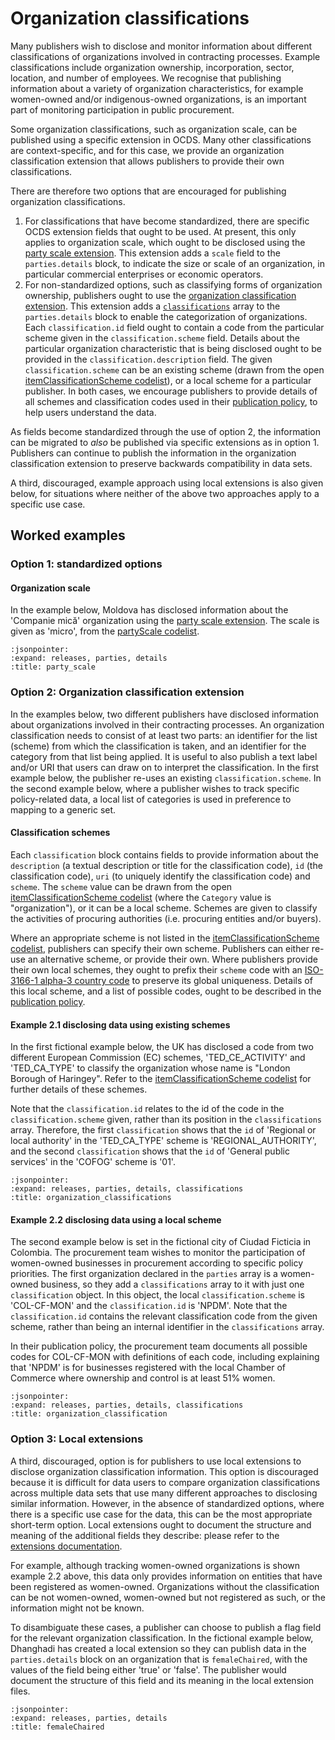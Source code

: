 # Organization classifications

Many publishers wish to disclose and monitor information about different classifications of organizations involved in contracting processes. Example classifications include organization ownership, incorporation, sector, location, and number of employees. We recognise that publishing information about a variety of organization characteristics, for example women-owned and/or indigenous-owned organizations, is an important part of monitoring participation in public procurement.

Some organization classifications, such as organization scale, can be published using a specific extension in OCDS. Many other classifications are context-specific, and for this case, we provide an organization classification extension that allows publishers to provide their own classifications.

There are therefore two options that are encouraged for publishing organization classifications.

1. For classifications that have become standardized, there are specific OCDS extension fields that ought to be used. At present, this only applies to organization scale, which ought to be disclosed using the [party scale extension](https://extensions.open-contracting.org/en/extensions/partyScale/master/). This extension adds a `scale` field to the `parties.details` block, to indicate the size or scale of an organization, in particular commercial enterprises or economic operators.
1. For non-standardized options, such as classifying forms of organization ownership, publishers ought to use the [organization classification extension](https://extensions.open-contracting.org/en/extensions/organizationClassification/1.1/). This extension adds a [`classifications`](../../schema/reference.md#classification) array to the `parties.details` block to enable the categorization of organizations. Each `classification.id` field ought to contain a code from the particular scheme given in the `classification.scheme` field. Details about the particular organization characteristic that is being disclosed ought to be provided in the `classification.description` field. The given `classification.scheme` can be an existing scheme (drawn from the open [itemClassificationScheme codelist](../../schema/codelists.md#item-classification-scheme)), or a local scheme for a particular publisher. In both cases, we encourage publishers to provide details of all schemes and classification codes used in their [publication policy](../publish.md#finalize-your-publication-policy), to help users understand the data.

As fields become standardized through the use of option 2, the information can be migrated to _also_ be published via specific extensions as in option 1. Publishers can continue to publish the information in the organization classification extension to preserve backwards compatibility in data sets.

A third, discouraged, example approach using local extensions is also given below, for situations where neither of the above two approaches apply to a specific use case.

## Worked examples

### Option 1: standardized options

#### Organization scale

In the example below, Moldova has disclosed information about the 'Companie mică' organization using the [party scale extension](https://extensions.open-contracting.org/en/extensions/partyScale/master/). The scale is given as 'micro', from the [partyScale codelist](https://extensions.open-contracting.org/en/extensions/partyScale/master/codelists/).

```{jsoninclude} ../../examples/organization-classification/moldova_organization_scale.json
:jsonpointer:
:expand: releases, parties, details
:title: party_scale
```

### Option 2: Organization classification extension

In the examples below, two different publishers have disclosed information about organizations involved in their contracting processes. An organization classification needs to consist of at least two parts: an identifier for the list (scheme) from which the classification is taken, and an identifier for the category from that list being applied. It is useful to also publish a text label and/or URI that users can draw on to interpret the classification. In the first example below, the publisher re-uses an existing `classification.scheme`. In the second example below, where a publisher wishes to track specific policy-related data, a local list of categories is used in preference to mapping to a generic set.

#### Classification schemes

Each `classification` block contains fields to provide information about the `description` (a textual description or title for the classification code), `id` (the classification code), `uri` (to uniquely identify the classification code) and `scheme`. The `scheme` value can be drawn from the open [itemClassificationScheme codelist](../../schema/codelists.md#item-classification-scheme) (where the `Category` value is "organization"), or it can be a local scheme. Schemes are given to classify the activities of procuring authorities (i.e. procuring entities and/or buyers).

Where an appropriate scheme is not listed in the [itemClassificationScheme codelist](../../schema/codelists.md#item-classification-scheme), publishers can specify their own scheme. Publishers can either re-use an alternative scheme, or provide their own. Where publishers provide their own local schemes, they ought to prefix their `scheme` code with an [ISO-3166-1 alpha-3 country code](https://en.wikipedia.org/wiki/ISO_3166-1) to preserve its global uniqueness. Details of this local scheme, and a list of possible codes, ought to be described in the [publication policy](../publish.md#finalize-your-publication-policy).

#### Example 2.1 disclosing data using existing schemes

In the first fictional example below, the UK has disclosed a code from two different European Commission (EC) schemes, 'TED_CE_ACTIVITY' and 'TED_CA_TYPE' to classify the organization whose name is "London Borough of Haringey". Refer to the  [itemClassificationScheme codelist](../../schema/codelists.md#item-classification-scheme) for further details of these schemes.

Note that the `classification.id` relates to the id of the code in the `classification.scheme` given, rather than its position in the `classifications` array. Therefore, the first `classification` shows that the `id` of 'Regional or local authority' in the 'TED_CA_TYPE' scheme is 'REGIONAL_AUTHORITY', and the second `classification` shows that the `id` of 'General public services' in the 'COFOG' scheme is '01'.

```{jsoninclude} ../../examples/organization-classification/uk_organization_classification.json
:jsonpointer:
:expand: releases, parties, details, classifications
:title: organization_classifications
```

#### Example 2.2 disclosing data using a local scheme

The second example below is set in the fictional city of Ciudad Ficticia in Colombia. The procurement team wishes to monitor the participation of women-owned businesses in procurement according to specific policy priorities. The first organization declared in the `parties` array is a women-owned business, so they add a `classifications` array to it with just one `classification` object. In this object, the local  `classification.scheme` is 'COL-CF-MON' and the `classification.id` is 'NPDM'. Note that the `classification.id` contains the relevant classification code from the given scheme, rather than being an internal identifier in the `classifications` array.

In their publication policy, the procurement team documents all possible codes for COL-CF-MON with definitions of each code, including explaining that 'NPDM' is for businesses registered with the local Chamber of Commerce where ownership and control is at least 51% women.

```{jsoninclude} ../../examples/organization-classification/fictional_wob_organization_classification.json
:jsonpointer:
:expand: releases, parties, details, classifications
:title: organization_classification
```

### Option 3: Local extensions

A third, discouraged, option is for publishers to use local extensions to disclose organization classification information. This option is discouraged because it is difficult for data users to compare organization classifications across multiple data sets that use many different approaches to disclosing similar information. However, in the absence of standardized options, where there is a specific use case for the data, this can be the most appropriate short-term option. Local extensions ought to document the structure and meaning of the additional fields they describe: please refer to the [extensions documentation](extensions).

For example, although tracking women-owned organizations is shown example 2.2 above, this data only provides information on entities that have been registered as women-owned. Organizations without the classification can be not women-owned, women-owned but not registered as such, or the information might not be known.

To disambiguate these cases, a publisher can choose to publish a flag field for the relevant organization classification. In the fictional example below, Dhanghadi has created a local extension so they can publish data in the `parties.details` block on an organization that is `femaleChaired`, with the values of the field being either 'true' or 'false'. The publisher would document the structure of this field and its meaning in the local extension files.

```{jsoninclude} ../../examples/organization-classification/dhangadhi_female_chaired_example.json
:jsonpointer:
:expand: releases, parties, details
:title: femaleChaired
```
